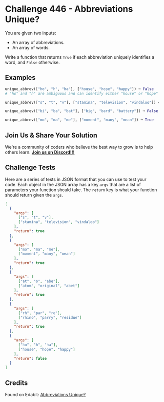 # Challenge 446 - Abbreviations Unique?

You are given two inputs:

- An array of abbreviations.
- An array of words.

Write a function that returns `True` if each abbreviation uniquely identifies a word, and `False` otherwise.

## Examples
```python
unique_abbrev(["ho", "h", "ha"], ["house", "hope", "happy"]) ➞ False
# "ho" and "h" are ambiguous and can identify either "house" or "hope"

unique_abbrev(["s", "t", "v"], ["stamina", "television", "vindaloo"]) ➞ True

unique_abbrev(["bi", "ba", "bat"], ["big", "bard", "battery"]) ➞ False

unique_abbrev(["mo", "ma", "me"], ["moment", "many", "mean"]) ➞ True
```
## Join Us & Share Your Solution

We're a community of coders who believe the best way to grow is to help others learn. **[Join us on Discord!!!]("https"://discord.gg/sfHykntuGy)**

## Challenge Tests

Here are a series of tests in JSON format that you can use to test your code. Each object in the JSON array has a key `args` that are a list of parameters your function should take. The `return` key is what your function should return given the `args`. 
```json
[
  {
    "args": [
      ["s", "t", "v"],
      ["stamina", "television", "vindaloo"]
    ],
    "return": true
  },
  {
    "args": [
      ["mo", "ma", "me"],
      ["moment", "many", "mean"]
    ],
    "return": true
  },
  {
    "args": [
      ["at", "o", "abe"],
      ["atom", "original", "abet"]
    ],
    "return": true
  },
  {
    "args": [
      ["rh", "par", "re"],
      ["rhino", "parry", "residue"]
    ],
    "return": true
  },
  {
    "args": [
      ["ho", "h", "ha"],
      ["house", "hope", "happy"]
    ],
    "return": false
  }
]

```
## Credits

Found on Edabit: [Abbreviations Unique?](https://edabit.com/challenge/tjMNAEgkNvM5eyEqJ)
